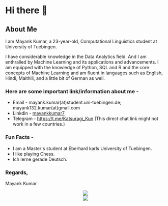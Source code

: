 # Hi there 👋

<!--
**MKT4869/MKT4869** is a ✨ _special_ ✨ repository because its `README.md` (this file) appears on your GitHub profile.

Here are some ideas to get you started:

- 🔭 I’m currently working on ...
- 🌱 I’m currently learning ...
- 👯 I’m looking to collaborate on ...
- 🤔 I’m looking for help with ...
- 💬 Ask me about ...
- 📫 How to reach me: ...
- 😄 Pronouns: ...
- ⚡ Fun fact: ...
-->

## About Me
I am Mayank Kumar, a 23-year-old, Computational Linguistics student at University of Tuebingen.

I have considerable knowledge in the Data Analytics field. And I am enthralled by Machine Learning and its applications and advancements. I am equipped with the knowledge of Python, SQL and R and the core concepts of Machine Learning and am fluent in languages such as English, Hindi, Maithili, and a little bit of German as well.

### Here are some important link/information about me -

<!--* Resume - [Mayank Kumar Resume 2023](https://sunny.techglobule.com/wp-content/uploads/2023/01/Resume-Swapnil-Jha-23.01.07.pdf)-->
* Email - mayank.kumar(at)student.uni-tuebingen.de; mayank132.kumar(at)gmail.com
* Linkdin - [mayankkumar7](https://www.linkedin.com/in/mayankkumar7/)
* Telegram - https://t.me/Katsuragi_Kun (This direct chat link might not work in a few countries.)

### Fun Facts -
* I am a Master's student at Eberhard karls University of Tuebingen.
* I like playing Chess.
* Ich lerne gerade Deutsch.

### Regards,
 Mayank Kumar
 
<p align="center">
<img src="https://github-readme-stats.vercel.app/api?username=MKT035&&show_icons=true&title_color=08fdd8&icon_color=bb2acf&text_color=ffffff&bg_color=0a192f&count_private=true"/>
<br>
<img src="https://github-readme-stats.vercel.app/api/top-langs/?username=MKT035"/>
</p>
